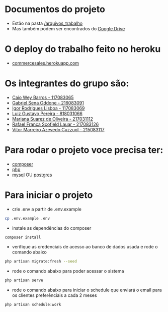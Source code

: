# Documentos do projeto
* Estão na pasta [/arquivos_trabalho](https://github.com/igor-lisboa/commerce-sales/tree/main/arquivos_trabalho)
* Mas também podem ser encontrados do [Google Drive](https://drive.google.com/drive/folders/1VbdfnAtDPqReQlx2Qnu7xCf6Et_zDrnx?usp=sharing)

# O deploy do trabalho feito no heroku
* [commercesales.herokuapp.com](http://commercesales.herokuapp.com/login)

# Os integrantes do grupo são:
- [Caio Wey Barros - 117083065](https://github.com/caiowbarros)
- [Gabriel Sena Oddone - 216083091](https://github.com/gabrielodd)
- [Igor Rodrigues Lisboa - 117083069](https://github.com/igor-lisboa)
- [Luiz Gustavo Pereira - 818031066](https://github.com/LuizGPereira)
- [Mariana Suarez de Oliveira - 217031112](https://github.com/marizeraus)
- [Rafael Franca Scofield Lauar - 217083126](https://github.com/Rafa2266)
- [Vitor Marreiro Azevedo Cuzzuol - 215083117](https://github.com/vitorcuzzuol)

# Para rodar o projeto voce precisa ter:
* [composer](https://getcomposer.org/)
* [php](https://www.php.net/)
* [mysql](https://www.mysql.com/) OU [postgres](https://www.postgresql.org/)

# Para iniciar o projeto
* crie .env a partir de .env.example
```sh
cp .env.example .env
```
* instale as dependências do composer
```sh
composer install
```
* verifique as credenciais de acesso ao banco de dados usada e rode o comando abaixo
```sh
php artisan migrate:fresh --seed
```
* rode o comando abaixo para poder acessar o sistema
```sh
php artisan serve
```
* rode o comando abaixo para iniciar o schedule que enviará o email para os clientes preferênciais a cada 2 meses
```sh
php artisan schedule:work
```
